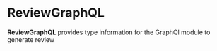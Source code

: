 # ReviewGraphQL

**ReviewGraphQL** provides type information for the GraphQl module
to generate review

